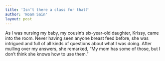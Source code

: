 ```yaml
---
title: 'Isn’t there a class for that?'
author: 'Noam Sain'
layout: post
---
```


As I was nursing my baby, my cousin’s six-year-old daughter, Krissy, came into the room. Never having seen anyone breast feed before, she was intrigued and full of all kinds of questions about what I was doing. After mulling over my answers, she remarked, “My mom has some of those, but I don’t think she knows how to use them.”